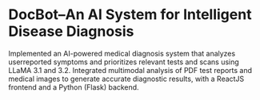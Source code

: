 # DocBot–An AI System for Intelligent Disease Diagnosis
Implemented an AI-powered medical diagnosis system that analyzes userreported symptoms and prioritizes relevant tests and scans using LLaMA 3.1 and 3.2. Integrated multimodal analysis of PDF test reports and medical images to generate accurate diagnostic results, with a ReactJS frontend and a Python (Flask) backend.
